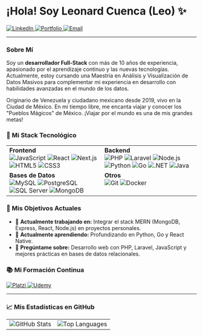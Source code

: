 # ¡Hola! Soy Leonard Cuenca (Leo) ✨

<a href="https://www.linkedin.com/in/tu-usuario-linkedin/" target="_blank">
  <img src="https://img.shields.io/badge/LinkedIn-0077B5?style=for-the-badge&logo=linkedin&logoColor=white" alt="LinkedIn"/>
</a>
<a href="https://leosan.github.io/" target="_blank">
  <img src="https://img.shields.io/badge/Mi_Portafolio-000000?style=for-the-badge&logo=About.me&logoColor=white" alt="Portfolio"/>
</a>
<a href="mailto:cuenca623@gmail.com">
  <img src="https://img.shields.io/badge/Email-D14836?style=for-the-badge&logo=gmail&logoColor=white" alt="Email"/>
</a>

---

### Sobre Mí

Soy un **desarrollador Full-Stack** con más de 10 años de experiencia, apasionado por el aprendizaje continuo y las nuevas tecnologías. Actualmente, estoy cursando una Maestría en Análisis y Visualización de Datos Masivos para complementar mi experiencia en desarrollo con habilidades avanzadas en el mundo de los datos.

Originario de Venezuela y ciudadano mexicano desde 2019, vivo en la Ciudad de México. En mi tiempo libre, me encanta viajar y conocer los "Pueblos Mágicos" de México. ¡Viajar por el mundo es una de mis grandes metas!

### 🚀 Mi Stack Tecnológico

<table>
  <tr>
    <td valign="top" width="50%">
      <strong>Frontend</strong><br>
      <img src="https://img.shields.io/badge/JavaScript-F7DF1E?style=for-the-badge&logo=javascript&logoColor=black" alt="JavaScript"/>
      <img src="https://img.shields.io/badge/React-20232A?style=for-the-badge&logo=react&logoColor=61DAFB" alt="React"/>
      <img src="https://img.shields.io/badge/Next.js-000000?style=for-the-badge&logo=nextdotjs&logoColor=white" alt="Next.js"/>
      <img src="https://img.shields.io/badge/HTML5-E34F26?style=for-the-badge&logo=html5&logoColor=white" alt="HTML5"/>
      <img src="https://img.shields.io/badge/CSS3-1572B6?style=for-the-badge&logo=css3&logoColor=white" alt="CSS3"/>
    </td>
    <td valign="top" width="50%">
      <strong>Backend</strong><br>
      <img src="https://img.shields.io/badge/PHP-777BB4?style=for-the-badge&logo=php&logoColor=white" alt="PHP"/>
      <img src="https://img.shields.io/badge/Laravel-FF2D20?style=for-the-badge&logo=laravel&logoColor=white" alt="Laravel"/>
      <img src="https://img.shields.io/badge/Node.js-339933?style=for-the-badge&logo=nodedotjs&logoColor=white" alt="Node.js"/>
      <img src="https://img.shields.io/badge/Python-3776AB?style=for-the-badge&logo=python&logoColor=white" alt="Python"/>
      <img src="https://img.shields.io/badge/Go-00ADD8?style=for-the-badge&logo=go&logoColor=white" alt="Go"/>
      <img src="https://img.shields.io/badge/.NET-512BD4?style=for-the-badge&logo=dotnet&logoColor=white" alt=".NET"/>
      <img src="https://img.shields.io/badge/Java-ED8B00?style=for-the-badge&logo=openjdk&logoColor=white" alt="Java"/>
    </td>
  </tr>
  <tr>
    <td valign="top" width="50%">
      <strong>Bases de Datos</strong><br>
      <img src="https://img.shields.io/badge/MySQL-4479A1?style=for-the-badge&logo=mysql&logoColor=white" alt="MySQL"/>
      <img src="https://img.shields.io/badge/PostgreSQL-4169E1?style=for-the-badge&logo=postgresql&logoColor=white" alt="PostgreSQL"/>
      <img src="https://img.shields.io/badge/Microsoft_SQL_Server-CC2927?style=for-the-badge&logo=microsoftsqlserver&logoColor=white" alt="SQL Server"/>
      <img src="https://img.shields.io/badge/MongoDB-47A248?style=for-the-badge&logo=mongodb&logoColor=white" alt="MongoDB"/>
    </td>
    <td valign="top" width="50%">
      <strong>Otros</strong><br>
      <img src="https://img.shields.io/badge/Git-F05032?style=for-the-badge&logo=git&logoColor=white" alt="Git"/>
      <img src="https://img.shields.io/badge/Docker-2496ED?style=for-the-badge&logo=docker&logoColor=white" alt="Docker"/>
    </td>
  </tr>
</table>

### 🌱 Mis Objetivos Actuales

* 🔭 **Actualmente trabajando en:** Integrar el stack MERN (MongoDB, Express, React, Node.js) en proyectos personales.
* 🌱 **Actualmente aprendiendo:** Profundizando en Python, Go y React Native.
* 💬 **Pregúntame sobre:** Desarrollo web con PHP, Laravel, JavaScript y mejores prácticas en bases de datos relacionales.

### 📚 Mi Formación Continua

<p>
  <a href="https://platzi.com/p/LEONARDCUENCA/" target="_blank">
    <img src="https://img.shields.io/badge/Platzi_Profile-98CA3F?style=for-the-badge&logo=platzi&logoColor=white" alt="Platzi"/>
  </a>
  <a href="https://www.udemy.com/user/leonard-cuenca-roa/" target="_blank">
    <img src="https://img.shields.io/badge/Udemy_Profile-A435F0?style=for-the-badge&logo=udemy&logoColor=white" alt="Udemy"/>
  </a>
</p>

---

### 📈 Mis Estadísticas en GitHub

<table>
  <tr>
    <td valign="top">
      <img src="https://github-readme-stats.vercel.app/api?username=LeoSan&show_icons=true&count_private=true&hide_border=true&theme=dracula" alt="GitHub Stats" />
    </td>
    <td valign="top">
      <img src="https://github-readme-stats.vercel.app/api/top-langs/?username=LeoSan&hide_border=true&layout=compact&theme=dracula" alt="Top Languages" />
    </td>
  </tr>
</table>
